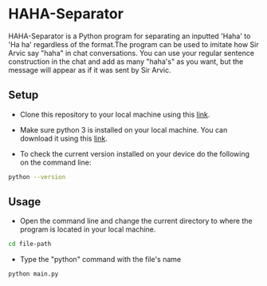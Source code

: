 # HAHA-Separator

HAHA-Separator is a Python program for separating an inputted 'Haha' to 'Ha ha' regardless of the format.The program can be used to imitate how Sir Arvic say "haha" in chat conversations. You can use your regular sentence construction in the chat and add as many "haha's" as you want, but the message will appear as if it was sent by Sir Arvic.

## Setup

- Clone this repository to your local machine using this [link](https://github.com/Luccharl/haha-separator.git).

- Make sure python 3 is installed on your local machine. You can download it using this [link](https://www.python.org/downloads/).

- To check the current version installed on your device do the following on the command line:
```bash
python --version
```

## Usage
- Open the command line and change the current directory to where the program is located in your local machine.
```bash
cd file-path
```

- Type the "python" command with the file's name
```bash
python main.py
```